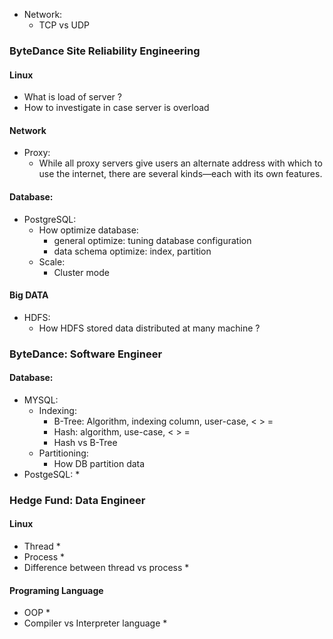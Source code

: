 * Network:
  * TCP vs UDP 

### ByteDance Site Reliability Engineering
#### Linux
* What is load of server ?
* How to investigate in case server is overload

#### Network
* Proxy:
  - While all proxy servers give users an alternate address with which to use the internet, 
     there are several kinds—each with its own features.

#### Database:
* PostgreSQL:
  - How optimize database: 
    - general optimize: tuning database configuration
    - data schema optimize: index, partition
  - Scale:
    - Cluster mode


#### Big DATA
  * HDFS:
    - How HDFS stored data distributed at many machine ?

### ByteDance:  Software Engineer
#### Database: 
* MYSQL:
   * Indexing:
       * B-Tree: Algorithm, indexing column, user-case, < > =
       * Hash: algorithm, use-case, < > =
       * Hash vs B-Tree
   * Partitioning:
       * How DB partition data
* PostgeSQL:
  * 

### Hedge Fund: Data Engineer

#### Linux
* Thread
  * 
* Process
  * 
* Difference between thread vs process
  * 
#### Programing Language
* OOP
  * 
* Compiler vs Interpreter language
  * 

